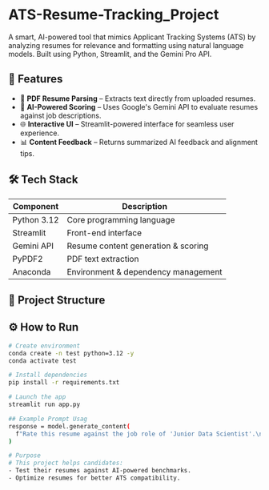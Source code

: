 # ATS-Resume-Tracking_Project

A smart, AI-powered tool that mimics Applicant Tracking Systems (ATS) by analyzing resumes for relevance and formatting using natural language models. Built using Python, Streamlit, and the Gemini Pro API.

## 🚀 Features

- 📄 **PDF Resume Parsing** – Extracts text directly from uploaded resumes.
- 🧠 **AI-Powered Scoring** – Uses Google's Gemini API to evaluate resumes against job descriptions.
- 🌐 **Interactive UI** – Streamlit-powered interface for seamless user experience.
- 📊 **Content Feedback** – Returns summarized AI feedback and alignment tips.

## 🛠️ Tech Stack

| Component       | Description                         |
|----------------|-------------------------------------|
| Python 3.12     | Core programming language           |
| Streamlit       | Front-end interface                 |
| Gemini API      | Resume content generation & scoring |
| PyPDF2          | PDF text extraction                 |
| Anaconda        | Environment & dependency management |

## 📁 Project Structure
## ⚙️ How to Run
```bash
# Create environment
conda create -n test python=3.12 -y
conda activate test

# Install dependencies
pip install -r requirements.txt

# Launch the app
streamlit run app.py

## Example Prompt Usag
response = model.generate_content(
  f"Rate this resume against the job role of 'Junior Data Scientist'.\n\nResume:\n{text}"
)

# Purpose
# This project helps candidates:
- Test their resumes against AI-powered benchmarks.
- Optimize resumes for better ATS compatibility.






